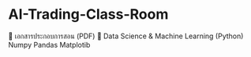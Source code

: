 # AI-Trading-Class-Room
📖 เอกสารประกอบการสอน (PDF)
🎯 Data Science & Machine Learning (Python)
Numpy
Pandas
Matplotib
